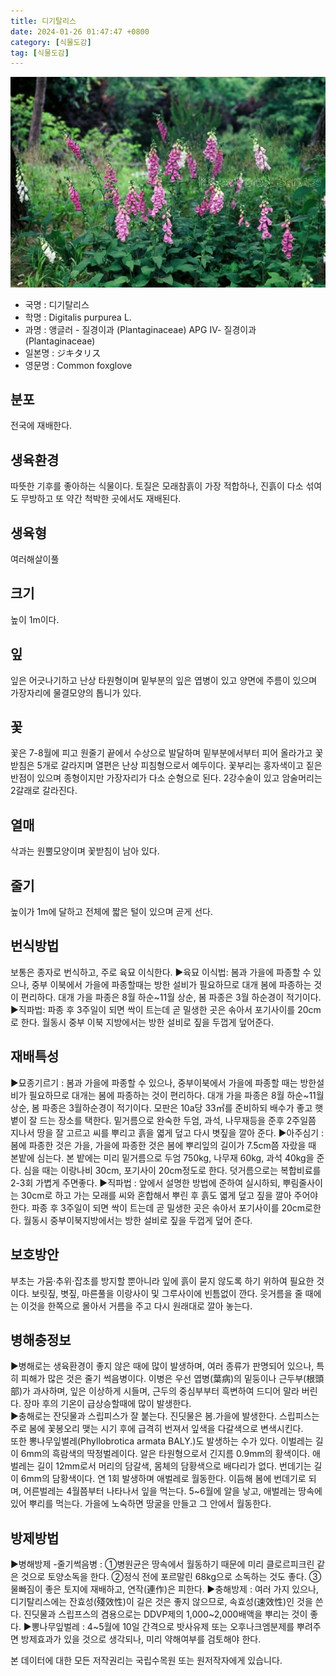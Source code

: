 ```yaml
---
title: 디기탈리스
date: 2024-01-26 01:47:47 +0800
category: [식물도감]
tag: [식물도감]
---
```




![디기탈리스](/assets/img/fileUpload/plants/basic/Scrophulariaceae/Digitalis/9467/1_th2.JPG)
- 국명 : 디기탈리스
- 학명 : Digitalis purpurea L.
- 과명 : 앵글러 - 질경이과 (Plantaginaceae) APG Ⅳ- 질경이과 (Plantaginaceae)
- 일본명 : ジキタリス
- 영문명 : Common foxglove


## 분포
전국에 재배한다.
## 생육환경
따뜻한 기후를 좋아하는 식물이다. 토질은 모래참흙이 가장 적합하나, 진흙이 다소 섞여도 무방하고 또 약간 척박한 곳에서도 재배된다.
## 생육형
여러해살이풀
## 크기
높이 1m이다.
## 잎
잎은 어긋나기하고 난상 타원형이며 밑부분의 잎은 엽병이 있고 양면에 주름이 있으며 가장자리에 물결모양의 톱니가 있다.
## 꽃
꽃은 7-8월에 피고 원줄기 끝에서 수상으로 발달하며 밑부분에서부터 피어 올라가고 꽃받침은 5개로 갈라지며 열편은 난상 피침형으로서 예두이다. 꽃부리는 홍자색이고 짙은 반점이 있으며 종형이지만 가장자리가 다소 순형으로 된다. 2강수술이 있고 암술머리는 2갈래로 갈라진다.
## 열매
삭과는 원뿔모양이며 꽃받침이 남아 있다.
## 줄기
높이가 1m에 달하고 전체에 짧은 털이 있으며 곧게 선다.
## 번식방법
보통은 종자로 번식하고, 주로 육묘 이식한다.
▶육묘 이식법: 봄과 가을에 파종할 수 있으나, 중부 이북에서 가을에 파종할때는 방한 설비가 필요하므로 대개 봄에 파종하는 것이 편리하다. 대개 가을 파종은 8월 하순~11월 상순, 봄 파종은 3월 하순경이 적기이다.
▶직파법: 파종 후 3주일이 되면 싹이 트는데 곧 밀생한 곳은 솎아서 포기사이를 20cm로 한다. 월동시 중부 이북 지방에서는 방한 설비로 짚을 두껍게 덮어준다.
## 재배특성
▶묘종기르기 : 봄과 가을에 파종할 수 있으나, 중부이북에서 가을에 파종할 때는 방한설비가 필요하므로 대개는 봄에 파종하는 것이 편리하다. 대개 가을 파종은 8월 하순~11월 상순, 봄 파종은 3월하순경이 적기이다. 모판은 10a당 33㎡를 준비하되 배수가 좋고 햇볕이 잘 드는 장소를 택한다. 밑거름으로 완숙한 두엄, 과석, 나무재등을 준후 2주일쯤 지나서 땅을 잘 고르고 씨를 뿌리고 흙을 엷게 덮고 다시 볏짚을 깔아 준다.
▶아주심기 : 봄에 파종한 것은 가을, 가을에 파종한 것은 봄에 뿌리잎의 길이가 7.5cm쯤 자랐을 때 본밭에 심는다. 본 밭에는 미리 밑거름으로 두엄 750kg, 나무재 60kg, 과석 40kg을 준다. 심을 때는 이랑나비 30cm, 포기사이 20cm정도로 한다. 덧거름으로는 복합비료를 2-3회 가볍게 주면좋다.
▶직파법 : 앞에서 설명한 방법에 준하여 실시하되, 뿌림줄사이는 30cm로 하고 가는 모래를 씨와 혼합해서 뿌린 후 흙도 엷게 덮고 짚을 깔아 주어야 한다. 파종 후 3주일이 되면 싹이 트는데 곧 밀생한 곳은 솎아서 포기사이를 20cm로한다. 월동시 중부이북지방에서는 방한 설비로 짚을 두껍게 덮어 준다.
## 보호방안
부초는 가뭄·추위·잡초를 방지할 뿐아니라 잎에 흙이 묻지 않도록 하기 위하여 필요한 것이다. 보릿짚, 볏짚, 마른풀을 이랑사이 및 그루사이에 빈틈없이 깐다. 웃거름을 줄 때에는 이것을 한쪽으로 몰아서 거름을 주고 다시 원래대로 깔아 놓는다.
## 병해충정보
▶병해로는 생육환경이 좋지 않은 때에 많이 발생하며, 여러 종류가 판명되어 있으나, 특히 피해가 많은 것은 줄기 썩음병이다.  이병은 우선 엽병(葉病)의 밑둥이나 근두부(根頭部)가 과사하며, 잎은 이상하게 시들며, 근두의 중심부부터 흑변하여 드디어 말라 버린다. 장마 후의 기온이 급상승할때에 많이 발생한다.  
▶충해로는 잔딧물과 스립피스가 잘 붙는다. 진딧물은 봄.가을에 발생한다. 스립피스는 주로 봄에 꽃봉오리 맺는 시기 후에 급격히 번져서 잎색을 다갈색으로 변색시킨다.  
또한 뽕나무잎벌레(Phyllobrotica armata BALY.)도 발생하는 수가 있다. 이벌레는 길이 6mm의 흑람색의 딱정벌레이다. 알은 타원형으로서 긴지름 0.9mm의 황색이다. 애벌레는 길이 12mm로서 머리의 담갈색, 몸체의 담황색으로 배다리가 없다. 번데기는 길이 6mm의 담황색이다. 연 1회 발생하며 애벌레로 월동한다. 이듬해 봄에 번데기로 되며, 어른벌레는 4월쯤부터 나타나서 잎을 먹는다. 5~6월에 알을 낳고, 애벌레는 땅속에 있어 뿌리를 먹는다. 가을에 노숙하면 땅굴을 만들고 그 안에서 월동한다.
## 방제방법
▶병해방제 -줄기썩음병 : ①병원균은 땅속에서 월동하기 때문에 미리 클로르피크린 같은 것으로 토양소독을 한다. ②정식 전에 포르말린 68kg으로 소독하는 것도 좋다. ③물빠짐이 좋은 토지에 재배하고, 연작(連作)은 피한다.
▶충해방제 : 여러 가지 있으나, 디기탈리스에는 잔효성(殘效性)이 길은 것은 좋지 않으므로, 속효성(速效性)인 것을 쓴다. 진딧물과 스립프스의 겸용으로는 DDVP제의 1,000~2,000배액을 뿌리는 것이 좋다.
▶뽕나무잎벌레 : 4~5월에 10일 간격으로 밧사유제 또는 오후나크엠분제를 뿌려주면 방제효과가 있을 것으로 생각되나, 미리 약해여부를 검토해야 한다.
 







본 데이터에 대한 모든 저작권리는 국립수목원 또는 원저작자에게 있습니다.
